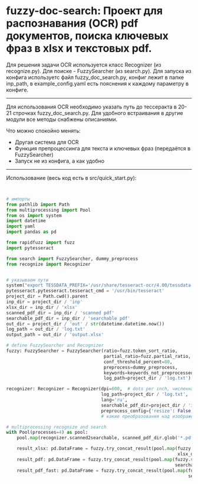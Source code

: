 # fuzzy-doc-search: Проект для распознавания (OCR) pdf документов, поиска ключевых фраз в xlsx и текстовых pdf.

Для решения задачи OCR используется класс Recognizer (из recognize.py). Для поиске - FuzzySearcher (из search.py).
Для запуска из конфига используетс файл fuzzy_doc_search.py, конфиг лежит в папке inp_path, в example_config.yaml есть пояснения к каждому параметру в конфиге.
____
Для использования OCR необходимо указать путь до тессеракта в 20-21 строчках fuzzy_doc_search.py. Для удобного встраивания в другие модули все методы снабжены описаниями.

Что можно спокойно менять:
- Другая система для OCR
- Функция препроцессинга для текста и ключевых фраз (передаётся в FuzzySearcher)
- Запуск не из конфига, а как удобно
____

Использование (весь код есть в src/quick_start.py):

```python


# импорты
from pathlib import Path
from multiprocessing import Pool
from os import system
import datetime
import yaml
import pandas as pd

from rapidfuzz import fuzz
import pytesseract

from search import FuzzySearcher, dummy_preprocess
from recognize import Recognizer


# указываем пути
system("export TESSDATA_PREFIX='/usr/share/tesseract-ocr/4.00/tessdata'")
pytesseract.pytesseract.tesseract_cmd = '/usr/bin/tesseract'
project_dir = Path.cwd().parent
inp_dir = project_dir / 'inp'
xlsx_dir = inp_dir / 'xlsx'
scanned_pdf_dir = inp_dir / 'scanned pdf'
searchable_pdf_dir = inp_dir / 'searchable pdf'
out_dir = project_dir / 'out' / str(datetime.datetime.now())
log_path = out_dir / 'log.txt'
output_path = out_dir / 'output.xlsx'

# define FuzzySearcher and Recognizer
fuzzy: FuzzySearcher = FuzzySearcher(ratio=fuzz.token_sort_ratio,        # функция, определяющая близость фраз с значениями в (0, 100)
                                     partial_ratio=fuzz.partial_ratio,   # как ratio, но для функции search_in_pdf_fast
                                     conf_threshold_percent=80,          # порог уверенности, если ratio выше погрога, то фраза считается найденной
                                     preprocess=dummy_preprocess,        # функция для препроцессинга
                                     keywords=keywords_not_preprocessed, # список с ключевыми словами
                                     log_path=project_dir / 'log.txt')   # путь для файла с логами

recognizer: Recognizer = Recognizer(dpi=600,  # dots per inch, численная мера качества фото при распознавании, 300-600 рекомендуется
                                    log_path=project_dir / 'log.txt',  # путь для файла с логами
                                    lang='ru',                         # язык из доступных для тессеракта
                                    searchable_pdf_dir=project_dir / 'inp' / 'searchable pdf',  # путь до папки с текстовыми pdf
                                    preprocess_config={'resize': False, 'adaptiveThreshold': False, 'bilateralFilter': False})
                                    # какие преобразования над изображениями из Recognizer.image_preprocess применять

# multiprocessing recognize and search
with Pool(processes=4) as pool:
    pool.map(recognizer.scanned2searchable, scanned_pdf_dir.glob('*.pdf'))

    result_xlsx: pd.DataFrame = fuzzy.try_concat_result(pool.map(fuzzy.search_in_xlsx,
                                                                 xlsx_dir.glob('*.xlsx')))
    result_pdf: pd.DataFrame = fuzzy.try_concat_result(pool.map(fuzzy.search_in_pdf,
                                                                searchable_pdf_dir.glob('*.pdf')))
    result_pdf_fast: pd.DataFrame = fuzzy.try_concat_result(pool.map(fuzzy.search_in_pdf_fast,
                                                                     searchable_pdf_dir.glob('*.pdf')))
                                                                     
```

